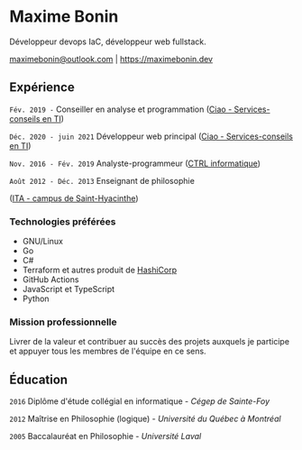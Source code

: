 # Maxime Bonin
Développeur devops IaC, développeur web fullstack.

<div id="webaddress">
<a href="maximebonin@outlook.com">maximebonin@outlook.com</a>
| <a href="https://maximebonin.dev">https://maximebonin.dev</a>
</div>

## Expérience
``Fév. 2019 -``
Conseiller en analyse et programmation (<a href="https://ciao.ca/">Ciao - Services-conseils en TI</a>)

``Déc. 2020 - juin 2021``
Développeur web principal (<a href="https://ciao.ca/">Ciao - Services-conseils en TI</a>)

``Nov. 2016 - Fév. 2019``
Analyste-programmeur (<a href="https://ctrl.com/">CTRL informatique</a>)

``Août 2012 - Déc. 2013``
Enseignant de philosophie</p> (<a href="http://www.ita.qc.ca/fr/sthyacinthe/Pages/sthyacinthe.aspx">ITA - campus de Saint-Hyacinthe</a>)

### Technologies préférées

- GNU/Linux
- Go
- C#
- Terraform et autres produit de <a href="https://www.hashicorp.com/">HashiCorp</a>
- GitHub Actions
- JavaScript et TypeScript
- Python


### Mission professionnelle

Livrer de la valeur et contribuer au succès des projets auxquels je participe et appuyer tous les membres de l'équipe en ce sens.


## Éducation

`2016`
Diplôme d'étude collégial en informatique - _Cégep de Sainte-Foy_

`2012`
Maîtrise en Philosophie (logique) - _Université du Québec à Montréal_

`2005`
Baccalauréat en Philosophie - _Université Laval_



<!-- ### Footer

Last updated: July 2021 -->


